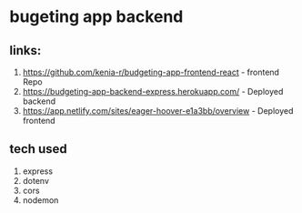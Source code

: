 # bugeting app backend

## links:

1. https://github.com/kenia-r/budgeting-app-frontend-react - frontend Repo
2. https://budgeting-app-backend-express.herokuapp.com/ - Deployed backend
3. https://app.netlify.com/sites/eager-hoover-e1a3bb/overview - Deployed frontend

## tech used

1. express
2. dotenv
3. cors
4. nodemon

